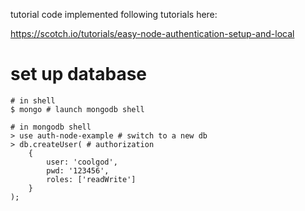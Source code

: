 tutorial code implemented following tutorials here:

https://scotch.io/tutorials/easy-node-authentication-setup-and-local

# set up database
```
# in shell
$ mongo # launch mongodb shell

# in mongodb shell
> use auth-node-example # switch to a new db
> db.createUser( # authorization
    {
        user: 'coolgod',
        pwd: '123456',
        roles: ['readWrite']
    }
);
```